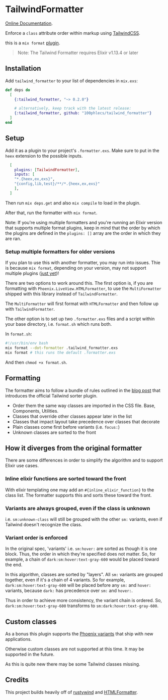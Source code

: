 # TailwindFormatter

[Online Documentation](https://hexdocs.pm/tailwind_formatter).

<!-- MDOC !-->

Enforce a `class` attribute order within markup using [TailwindCSS](tailwindcss.com). 

this is a `mix format` [plugin](https://hexdocs.pm/mix/main/Mix.Tasks.Format.html#module-plugins).

> Note: The Tailwind Formatter requires Elixir v1.13.4 or later

## Installation

Add `tailwind_formatter` to your list of dependencies in `mix.exs`:

```elixir
def deps do
  [
    {:tailwind_formatter, "~> 0.2.0"}

    # alternatively, keep track with the latest release:
    {:tailwind_formatter, github: "100phlecs/tailwind_formatter"}
  ]
end
```

## Setup

Add it as a plugin to your project's `.formatter.exs`. 
Make sure to put in the `heex` extension to the possible inputs.

```elixir
  [
    plugins: [TailwindFormatter],
    inputs: [
    "*.{heex,ex,exs}",
    "{config,lib,test}/**/*.{heex,ex,exs}"
    ],
  ]
```

Then run `mix deps.get` and also `mix compile` to load in the plugin.

After that, run the formatter with `mix format`.

Note: If you're using multiple formatters and you're running an Elixir
version that supports multiple format plugins, keep in mind that the
order by which the plugins are defined in the `plugins: []` array are
the order in which they are ran.

### Setup multiple formatters for older versions 

If you plan to use this with another formatter, you may run into issues.
Thie is because `mix format`, depending on your version, may not support multiple
plugins ([just yet](https://github.com/elixir-lang/elixir/pull/12032))!

There are two options to work around this. The first option is, if you
are formatting with `Phoenix.LiveView.HTMLFormatter`, to use the
`MultiFormatter` shipped with this library instead of
`TailwindFormatter`.

The `MultiFormatter` will first format with `HTMLFormatter` and then
follow up with `TailwindFormatter`.

The other option is to set up two `.formatter.exs` files and a script
within your base directory, i.e. `format.sh` which runs both.

In `format.sh`:

```bash
#!/usr/bin/env bash
mix format --dot-formatter .tailwind_formatter.exs
mix format # this runs the default .formatter.exs
```

And then `chmod +x format.sh`.

## Formatting

The formatter aims to follow a bundle of rules outlined in the [blog post](https://tailwindcss.com/blog/automatic-class-sorting-with-prettier)
that introduces the official Tailwind sorter plugin. 

- Order them the same way classes are imported in the CSS file. Base, Components, Utilities.
- Classes that override other classes appear later in the list
- Classes that impact layout take precedence over classes that decorate 
- Plain classes come first before variants (i.e. `focus:`)
- Unknown classes are sorted to the front

## How it diverges from the original formatter

There are some differences in order to simplify the algorithm and to support Elixir use cases.

### Inline elixir functions are sorted toward the front

With elixir templating one may add an `#{inline_elixir_function}` to the class list.
The formatter supports this and sorts these toward the front.

### Variants are always grouped, even if the class is unknown

i.e. `sm:unknown-class` will still be grouped with the other `sm:` variants, even if Tailwind doesn't recognize the class. 

### Variant order is enforced 

In the original spec, 'variants' i.e. `sm:hover:` are sorted as though it is one block. 
Thus, the order in which they're specified does not matter.
So, for example, a chain of `dark:sm:hover:text-gray-600` would be placed toward the end. 

In this algorithm, classes are sorted by "layers". 
All `sm:` variants are grouped together, even if it's a chain of 4 variants.
So for example, `dark:sm:hover:text-gray-600` will be placed before any `sm:` and `hover:` variants, because `dark:` has precedence over `sm:` and `hover:`.

Thus in order to achieve more consistency, the variant chain is ordered.
So, `dark:sm:hover:text-gray-600` transforms to `sm:dark:hover:text-gray-600`.

## Custom classes

As a bonus this plugin supports the [Phoenix variants](https://fly.io/phoenix-files/phoenix-liveview-tailwind-variants/)
that ship with new applications.

Otherwise custom classes are not supported at this time. It may be supported in the future.

As this is quite new there may be some Tailwind classes missing.

## Credits

This project builds heavily off of [rustywind](https://github.com/avencera/rustywind) 
and [HTMLFormatter](https://hexdocs.pm/phoenix_live_view/Phoenix.LiveView.HTMLFormatter.html).

